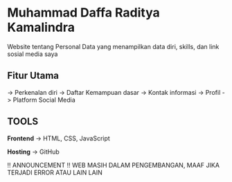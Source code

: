 # Muhammad Daffa Raditya Kamalindra

Website tentang Personal Data yang menampilkan data diri, skills, dan link sosial media saya

## Fitur Utama

-> Perkenalan diri
-> Daftar Kemampuan dasar
-> Kontak informasi
-> Profil
-> Platform Social Media

## TOOLS

**Frontend**
-> HTML, CSS, JavaScript

**Hosting**
-> GitHub

!! ANNOUNCEMENT !!
WEB MASIH DALAM PENGEMBANGAN, MAAF JIKA TERJADI ERROR ATAU LAIN LAIN
